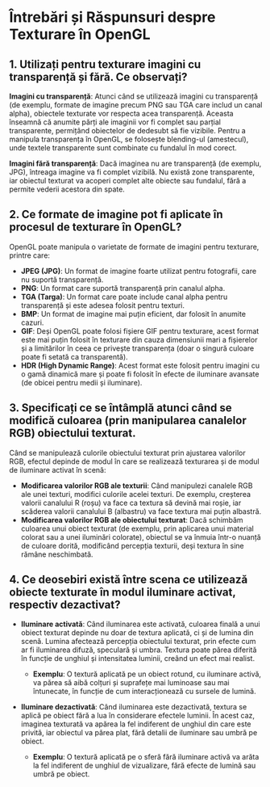 
# Întrebări și Răspunsuri despre Texturare în OpenGL

## 1. Utilizați pentru texturare imagini cu transparență și fără. Ce observați?

**Imagini cu transparență**: Atunci când se utilizează imagini cu transparență (de exemplu, formate de imagine precum PNG sau TGA care includ un canal alpha), obiectele texturate vor respecta acea transparență. Aceasta înseamnă că anumite părți ale imaginii vor fi complet sau parțial transparente, permițând obiectelor de dedesubt să fie vizibile. Pentru a manipula transparența în OpenGL, se folosește blending-ul (amestecul), unde textele transparente sunt combinate cu fundalul în mod corect.

**Imagini fără transparență**: Dacă imaginea nu are transparență (de exemplu, JPG), întreaga imagine va fi complet vizibilă. Nu există zone transparente, iar obiectul texturat va acoperi complet alte obiecte sau fundalul, fără a permite vederii acestora din spate.

## 2. Ce formate de imagine pot fi aplicate în procesul de texturare în OpenGL?

OpenGL poate manipula o varietate de formate de imagini pentru texturare, printre care:
- **JPEG (JPG)**: Un format de imagine foarte utilizat pentru fotografii, care nu suportă transparență.
- **PNG**: Un format care suportă transparență prin canalul alpha.
- **TGA (Targa)**: Un format care poate include canal alpha pentru transparență și este adesea folosit pentru texturi.
- **BMP**: Un format de imagine mai puțin eficient, dar folosit în anumite cazuri.
- **GIF**: Deși OpenGL poate folosi fișiere GIF pentru texturare, acest format este mai puțin folosit în texturare din cauza dimensiunii mari a fișierelor și a limitărilor în ceea ce privește transparența (doar o singură culoare poate fi setată ca transparentă).
- **HDR (High Dynamic Range)**: Acest format este folosit pentru imagini cu o gamă dinamică mare și poate fi folosit în efecte de iluminare avansate (de obicei pentru medii și iluminare).

## 3. Specificați ce se întâmplă atunci când se modifică culoarea (prin manipularea canalelor RGB) obiectului texturat.

Când se manipulează culorile obiectului texturat prin ajustarea valorilor RGB, efectul depinde de modul în care se realizează texturarea și de modul de iluminare activat în scenă:
- **Modificarea valorilor RGB ale texturii**: Când manipulezi canalele RGB ale unei texturi, modifici culorile acelei texturi. De exemplu, creșterea valorii canalului R (roșu) va face ca textura să devină mai roșie, iar scăderea valorii canalului B (albastru) va face textura mai puțin albastră.
- **Modificarea valorilor RGB ale obiectului texturat**: Dacă schimbăm culoarea unui obiect texturat (de exemplu, prin aplicarea unui material colorat sau a unei iluminări colorate), obiectul se va înmuia într-o nuanță de culoare dorită, modificând percepția texturii, deși textura în sine rămâne neschimbată.

## 4. Ce deosebiri există între scena ce utilizează obiecte texturate în modul iluminare activat, respectiv dezactivat?

- **Iluminare activată**: Când iluminarea este activată, culoarea finală a unui obiect texturat depinde nu doar de textura aplicată, ci și de lumina din scenă. Lumina afectează percepția obiectului texturat, prin efecte cum ar fi iluminarea difuză, speculară și umbra. Textura poate părea diferită în funcție de unghiul și intensitatea luminii, creând un efect mai realist.
  
  - **Exemplu**: O textură aplicată pe un obiect rotund, cu iluminare activă, va părea să aibă colțuri și suprafețe mai luminoase sau mai întunecate, în funcție de cum interacționează cu sursele de lumină.

- **Iluminare dezactivată**: Când iluminarea este dezactivată, textura se aplică pe obiect fără a lua în considerare efectele luminii. În acest caz, imaginea texturată va apărea la fel indiferent de unghiul din care este privită, iar obiectul va părea plat, fără detalii de iluminare sau umbră pe obiect. 

  - **Exemplu**: O textură aplicată pe o sferă fără iluminare activă va arăta la fel indiferent de unghiul de vizualizare, fără efecte de lumină sau umbră pe obiect.
